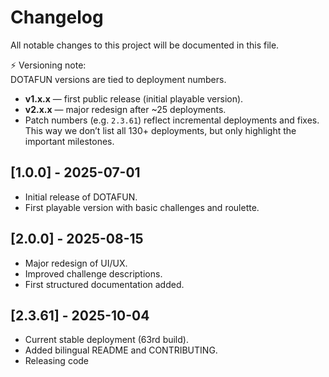 # Changelog

All notable changes to this project will be documented in this file.

⚡️ Versioning note:  
DOTAFUN versions are tied to deployment numbers.  
- **v1.x.x** — first public release (initial playable version).  
- **v2.x.x** — major redesign after ~25 deployments.  
- Patch numbers (e.g. `2.3.61`) reflect incremental deployments and fixes.  
This way we don’t list all 130+ deployments, but only highlight the important milestones.

## [1.0.0] - 2025-07-01
- Initial release of DOTAFUN.
- First playable version with basic challenges and roulette.

## [2.0.0] - 2025-08-15
- Major redesign of UI/UX.
- Improved challenge descriptions.
- First structured documentation added.

  
## [2.3.61] - 2025-10-04
- Current stable deployment (63rd build).
- Added bilingual README and CONTRIBUTING.
- Releasing code




